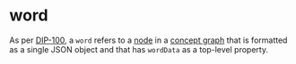 word
=====

As per [DIP-100](../dips/conceptGraph/100.md), a `word` refers to a [node](node.md) in a [concept graph](conceptGraph.md) that is formatted as a single JSON object and that has `wordData` as a top-level property.
